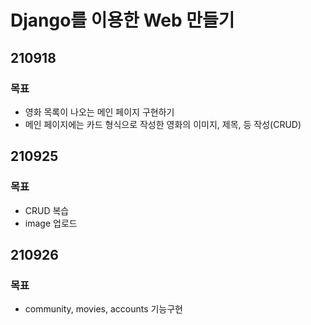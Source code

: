 # Django를 이용한 Web 만들기

## 210918

### 목표

- 영화 목록이 나오는 메인 페이지 구현하기
- 메인 페이지에는 카드 형식으로 작성한 영화의 이미지, 제목, 등 작성(CRUD)



## 210925

### 목표

- CRUD 복습
- image 업로드





## 210926

### 목표

- community, movies, accounts 기능구현

